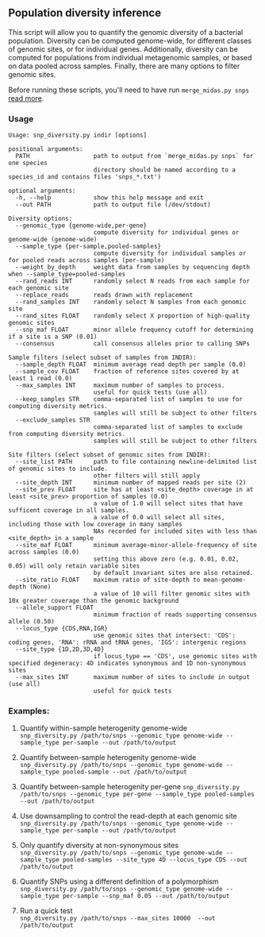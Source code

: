## Population diversity inference

This script will allow you to quantify the genomic diversity of a bacterial population. Diversity can be computed genome-wide, for different classes of genomic sites, or for individual genes. Additionally, diversity can be computed for populations from individual metagenomic samples, or based on data pooled across samples. Finally, there are many options to filter genomic sites.

Before running these scripts, you'll need to have run `merge_midas.py snps` [read more](https://github.com/snayfach/MIDAS/blob/master/docs/merge_snvs.md).


### Usage

```
Usage: snp_diversity.py indir [options]

positional arguments:
  PATH                  path to output from `merge_midas.py snps` for one species
                        directory should be named according to a species_id and contains files 'snps_*.txt')

optional arguments:
  -h, --help            show this help message and exit
  --out PATH            path to output file (/dev/stdout)

Diversity options:
  --genomic_type {genome-wide,per-gene}
                        compute diversity for individual genes or genome-wide (genome-wide)
  --sample_type {per-sample,pooled-samples}
                        compute diversity for individual samples or for pooled reads across samples (per-sample)
  --weight_by_depth     weight data from samples by sequencing depth when --sample_type=pooled-samples
  --rand_reads INT      randomly select N reads from each sample for each genomic site
  --replace_reads       reads drawn with replacement
  --rand_samples INT    randomly select N samples from each genomic site
  --rand_sites FLOAT    randomly select X proportion of high-quality genomic sites
  --snp_maf FLOAT       minor allele frequency cutoff for determining if a site is a SNP (0.01)
  --consensus           call consensus alleles prior to calling SNPs

Sample filters (select subset of samples from INDIR):
  --sample_depth FLOAT  minimum average read depth per sample (0.0)
  --sample_cov FLOAT    fraction of reference sites covered by at least 1 read (0.0)
  --max_samples INT     maximum number of samples to process.
                        useful for quick tests (use all)
  --keep_samples STR    comma-separated list of samples to use for computing diversity metrics.
                        samples will still be subject to other filters
  --exclude_samples STR
                        comma-separated list of samples to exclude from computing diversity metrics.
                        samples will still be subject to other filters

Site filters (select subset of genomic sites from INDIR):
  --site_list PATH      path to file containing newline-delimited list of genomic sites to include.
                        other filters will still apply
  --site_depth INT      minimum number of mapped reads per site (2)
  --site_prev FLOAT     site has at least <site_depth> coverage in at least <site_prev> proportion of samples (0.0)
                        a value of 1.0 will select sites that have sufficent coverage in all samples.
                        a value of 0.0 will select all sites, including those with low coverage in many samples
                        NAs recorded for included sites with less than <site_depth> in a sample
  --site_maf FLOAT      minimum average-minor-allele-frequency of site across samples (0.0)
                        setting this above zero (e.g. 0.01, 0.02, 0.05) will only retain variable sites
                        by default invariant sites are also retained.
  --site_ratio FLOAT    maximum ratio of site-depth to mean-genome-depth (None)
                        a value of 10 will filter genomic sites with 10x greater coverage than the genomic background
  --allele_support FLOAT
                        minimum fraction of reads supporting consensus allele (0.50)
  --locus_type {CDS,RNA,IGR}
                        use genomic sites that intersect: 'CDS': coding genes, 'RNA': rRNA and tRNA genes, 'IGS': intergenic regions
  --site_type {1D,2D,3D,4D}
                        if locus_type == 'CDS', use genomic sites with specified degeneracy: 4D indicates synonymous and 1D non-synonymous sites
  --max_sites INT       maximum number of sites to include in output (use all)
                        useful for quick tests
```
  
### Examples:
1) Quantify within-sample heterogenity genome-wide   
`snp_diversity.py /path/to/snps --genomic_type genome-wide --sample_type per-sample --out /path/to/output`

2) Quantify between-sample heterogenity genome-wide  
`snp_diversity.py /path/to/snps --genomic_type genome-wide --sample_type pooled-sample --out /path/to/output`

3) Quantify between-sample heterogenity per-gene 
`snp_diversity.py /path/to/snps --genomic_type per-gene --sample_type pooled-samples --out /path/to/output`

4) Use downsampling to control the read-depth at each genomic site  
`snp_diversity.py /path/to/snps --genomic_type genome-wide --sample_type per-sample --out /path/to/output`

5) Only quantify diversity at non-synonymous sites  
`snp_diversity.py /path/to/snps --genomic_type genome-wide --sample_type pooled-samples --site_type 4D --locus_type CDS --out /path/to/output`
 
6) Quantify SNPs using a different definition of a polymorphism  
`snp_diversity.py /path/to/snps --genomic_type genome-wide --sample_type per-sample --snp_maf 0.05 --out /path/to/output`

7) Run a quick test  
`snp_diversity.py /path/to/snps --max_sites 10000  --out /path/to/output`

